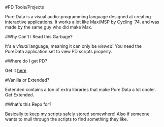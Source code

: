 #PD Tools/Projects

Pure Data is a visual audio-programming language designed
at creating interactive applications. It works a lot like
Max/MSP by Cycling '74, and was made by the same guy who did
make Max.

#Why Can't I Read this Garbage?

It's a *visual* language, meaning it can only be *viewed*.
You need the PureData application set to view PD scripts 
properly.

#Where do I get PD?

Get it [here](http://puredata.info/)

#Vanilla or Extended?

Extended contains a ton of extra libraries that make 
Pure Data a lot cooler. Get Extended.

#What's this Repo for?

Basically to keep my scripts safely stored somewhere! Also if someone wants to mull through the scripts to find something they like.